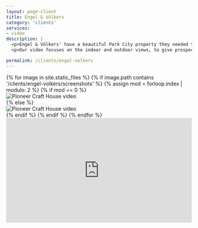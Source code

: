 ```yaml
---
layout: page-client
title: Engel & Völkers
category: 'clients'
services: 
- video
description: | 
  <p>Engel & Völkers' have a beautiful Park City property they needed to showcase.</p>
  <p>Our video focuses on the indoor and outdoor views, to give prospective customers a tangible feeling and sense of the property. </p>

permalink: /clients/engel-volkers
---
```


<div class="grid client-images">
	{% for image in site.static_files %}
	    {% if image.path contains '/clients/engel-volkers/screenshots' %}
		    {% assign mod = forloop.index | modulo: 2 %}
		    {% if mod == 0 %}
		    	<div class="grid__item medium-up--one-half">
		        	<img src="{{ site.baseurl }}{{ image.path }}" alt="Pioneer Craft House video"/>
		        </div>
		    {% else %}
		    	<div class="grid__item medium-up--one-half">
		        	<img src="{{ site.baseurl }}{{ image.path }}" alt="Pioneer Craft House video"/>
		        </div>
		    {% endif %}
	    {% endif %}
	{% endfor %}
</div>
<div class="grid">
	<div class="grid__item">
		<div style="padding:56.25% 0 0 0;position:relative;"><iframe src="https://player.vimeo.com/video/237455504?title=0&byline=0&portrait=0" style="position:absolute;top:0;left:0;width:100%;height:100%;" frameborder="0" webkitallowfullscreen mozallowfullscreen allowfullscreen></iframe></div><script src="https://player.vimeo.com/api/player.js"></script>
	</div>
</div>

